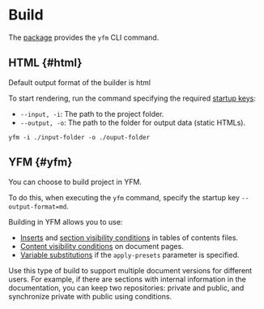 # Build

The [package](https://www.npmjs.com/package/@diplodoc/cli) provides the `yfm` CLI command.

## HTML {#html}

Default output format of the builder is html

To start rendering, run the command specifying the required [startup keys](settings.md):

* `--input, -i`: The path to the project folder.
* `--output, -o`: The path to the folder for output data (static HTMLs).

```shell script
yfm -i ./input-folder -o ./ouput-folder
```

## YFM {#yfm}

You can choose to build project in YFM.

To do this, when executing the `yfm` command, specify the startup key `--output-format=md`.

Building in YFM allows you to use:

* [Inserts](../../project/toc.md#includes) and [section visibility conditions](../../project/toc.md#when) in tables of contents files.
* [Content visibility conditions](../../syntax/vars.md#conditions) on document pages.
* [Variable substitutions](../../syntax/vars.md#subtitudes) if the `apply-presets` parameter is specified.

Use this type of build to support multiple document versions for different users. For example, if there are sections with internal information in the documentation, you can keep two repositories: private and public, and synchronize private with public using conditions.
